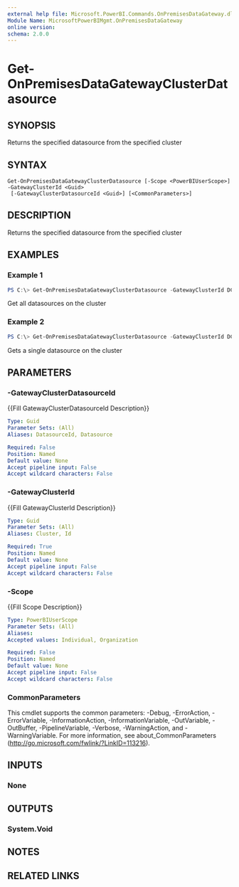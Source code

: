```yaml
---
external help file: Microsoft.PowerBI.Commands.OnPremisesDataGateway.dll-Help.xml
Module Name: MicrosoftPowerBIMgmt.OnPremisesDataGateway
online version:
schema: 2.0.0
---
```


# Get-OnPremisesDataGatewayClusterDatasource

## SYNOPSIS
Returns the specified datasource from the specified cluster

## SYNTAX

```
Get-OnPremisesDataGatewayClusterDatasource [-Scope <PowerBIUserScope>] -GatewayClusterId <Guid>
 [-GatewayClusterDatasourceId <Guid>] [<CommonParameters>]
```

## DESCRIPTION
Returns the specified datasource from the specified cluster

## EXAMPLES

### Example 1
```powershell
PS C:\> Get-OnPremisesDataGatewayClusterDatasource -GatewayClusterId DC8F2C49-5731-4B27-966B-3DB5094C2E77
```

Get all datasources on the cluster

### Example 2
```powershell
PS C:\> Get-OnPremisesDataGatewayClusterDatasource -GatewayClusterId DC8F2C49-5731-4B27-966B-3DB5094C2E77 -GatewayClusterDatasourceId 64C574B7-86C6-4560-B710-40AC18990804
```

Gets a single datasource on the cluster

## PARAMETERS

### -GatewayClusterDatasourceId
{{Fill GatewayClusterDatasourceId Description}}

```yaml
Type: Guid
Parameter Sets: (All)
Aliases: DatasourceId, Datasource

Required: False
Position: Named
Default value: None
Accept pipeline input: False
Accept wildcard characters: False
```

### -GatewayClusterId
{{Fill GatewayClusterId Description}}

```yaml
Type: Guid
Parameter Sets: (All)
Aliases: Cluster, Id

Required: True
Position: Named
Default value: None
Accept pipeline input: False
Accept wildcard characters: False
```

### -Scope
{{Fill Scope Description}}

```yaml
Type: PowerBIUserScope
Parameter Sets: (All)
Aliases:
Accepted values: Individual, Organization

Required: False
Position: Named
Default value: None
Accept pipeline input: False
Accept wildcard characters: False
```

### CommonParameters
This cmdlet supports the common parameters: -Debug, -ErrorAction, -ErrorVariable, -InformationAction, -InformationVariable, -OutVariable, -OutBuffer, -PipelineVariable, -Verbose, -WarningAction, and -WarningVariable. For more information, see about_CommonParameters (http://go.microsoft.com/fwlink/?LinkID=113216).

## INPUTS

### None

## OUTPUTS

### System.Void

## NOTES

## RELATED LINKS

